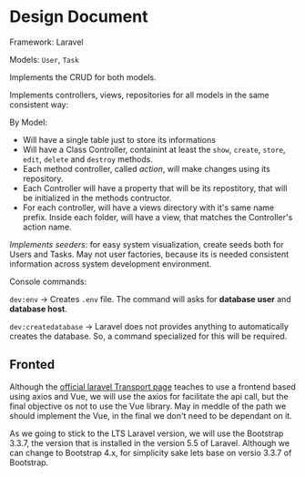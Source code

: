 # Design Document

Framework: Laravel

Models: `User`, `Task`

Implements the CRUD for both models.

Implements controllers, views, repositories for all models in the same consistent way:

By Model:
* Will have a single table just to store its informations
* Will have a Class Controller, containint at least the `show`, `create`, `store`, `edit`, `delete` and `destroy` methods.
* Each method controller, called *action*, will make changes using its repository.
* Each Controller will have a property that will be its repostitory, that will be initialized in the methods contructor.
* For each controller, will have a views directory with it's same name prefix. Inside each folder, will have a view, that matches the Controller's action name.

*Implements seeders*: for easy system visualization, create seeds both for Users and Tasks. May not user factories, because its is needed consistent information across system development environment.

Console commands:

`dev:env` -> Creates `.env` file. The command will asks for **database user** and **database host**.

`dev:createdatabase` -> Laravel does not provides anything to automatically creates the database. So, a command specialized for this will be required.

## Fronted

Although the [official laravel Transport page](https://laravel.com/docs/5.5/passport) teaches to use a frontend based using axios and Vue, we will use the axios for facilitate the api call, but the final objective os not to use the Vue library. May in meddle of the path we should implement the Vue, in the final we don't need to be dependant on it.

As we going to stick to the LTS Laravel version, we will use the Bootstrap 3.3.7, the version that is installed in the version 5.5 of Laravel. Although we can change to Bootstrap 4.x, for simplicity sake lets base on versio 3.3.7 of Bootstrap.